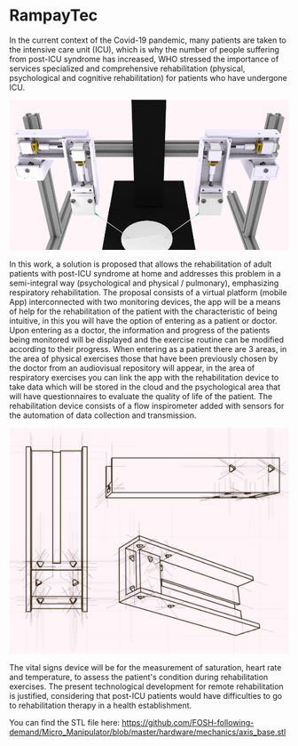 # RampayTec

In the current context of the Covid-19 pandemic, many patients are taken to the intensive care unit (ICU), which is why the number of people suffering from post-ICU syndrome has increased, WHO stressed the importance of services specialized and comprehensive rehabilitation (physical, psychological and cognitive rehabilitation) for patients who have undergone ICU.

![alt text](https://raw.githubusercontent.com/FOSH-following-demand/Micro_Manipulator/master/hardware/mechanics/render.png)


In this work, a solution is proposed that allows the rehabilitation of adult patients with post-ICU syndrome at home and addresses this problem in a semi-integral way (psychological and physical / pulmonary), emphasizing respiratory rehabilitation. The proposal consists of a virtual platform (mobile App) interconnected with two monitoring devices, the app will be a means of help for the rehabilitation of the patient with the characteristic of being intuitive, in this you will have the option of entering as a patient or doctor. Upon entering as a doctor, the information and progress of the patients being monitored will be displayed and the exercise routine can be modified according to their progress. When entering as a patient there are 3 areas, in the area of ​​physical exercises those that have been previously chosen by the doctor from an audiovisual repository will appear, in the area of ​​respiratory exercises you can link the app with the rehabilitation device to take data which will be stored in the cloud and the psychological area that will have questionnaires to evaluate the quality of life of the patient. The rehabilitation device consists of a flow inspirometer added with sensors for the automation of data collection and transmission.

![alt text](https://raw.githubusercontent.com/FOSH-following-demand/Micro_Manipulator/master/hardware/mechanics/r2.png)

The vital signs device will be for the measurement of saturation, heart rate and temperature, to assess the patient's condition during rehabilitation exercises.
The present technological development for remote rehabilitation is justified, considering that post-ICU patients would have difficulties to go to rehabilitation therapy in a health establishment. 

You can find the STL file here: https://github.com/FOSH-following-demand/Micro_Manipulator/blob/master/hardware/mechanics/axis_base.stl



